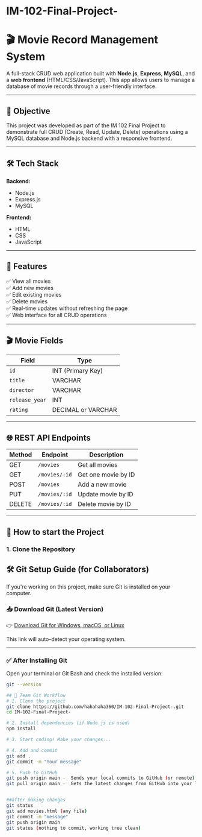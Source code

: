 # IM-102-Final-Project-

# 🎬 Movie Record Management System

A full-stack CRUD web application built with **Node.js**, **Express**, **MySQL**, and a **web frontend** (HTML/CSS/JavaScript). This app allows users to manage a database of movie records through a user-friendly interface.

---

## 📌 Objective

This project was developed as part of the IM 102 Final Project to demonstrate full CRUD (Create, Read, Update, Delete) operations using a MySQL database and Node.js backend with a responsive frontend.

---

## 🛠️ Tech Stack

**Backend:**
- Node.js
- Express.js
- MySQL

**Frontend:**
- HTML
- CSS
- JavaScript

---

## 🎯 Features

✅ View all movies  
✅ Add new movies  
✅ Edit existing movies  
✅ Delete movies  
✅ Real-time updates without refreshing the page  
✅ Web interface for all CRUD operations  

---

## 🎬 Movie Fields

| Field        | Type     |
|--------------|----------|
| `id`         | INT (Primary Key) |
| `title`      | VARCHAR |
| `director`   | VARCHAR |
| `release_year` | INT   |
| `rating`     | DECIMAL or VARCHAR |

---

## 🌐 REST API Endpoints

| Method | Endpoint         | Description             |
|--------|------------------|-------------------------|
| GET    | `/movies`        | Get all movies          |
| GET    | `/movies/:id`    | Get one movie by ID     |
| POST   | `/movies`        | Add a new movie         |
| PUT    | `/movies/:id`    | Update movie by ID      |
| DELETE | `/movies/:id`    | Delete movie by ID      |

---

## 🧪 How to start the Project

### 1. Clone the Repository
## 🛠️ Git Setup Guide (for Collaborators)

If you're working on this project, make sure Git is installed on your computer.

### 📥 Download Git (Latest Version)

👉 [Download Git for Windows, macOS, or Linux](https://git-scm.com/downloads)

This link will auto-detect your operating system.

---

### ✅ After Installing Git

Open your terminal or Git Bash and check the installed version:

```bash
git --version

## 👥 Team Git Workflow
# 1. Clone the project
git clone https://github.com/hahahaha360/IM-102-Final-Project-.git
cd IM-102-Final-Project-

# 2. Install dependencies (if Node.js is used)
npm install

# 3. Start coding! Make your changes...

# 4. Add and commit
git add .
git commit -m "Your message"

# 5. Push to GitHub
git push origin main - 	Sends your local commits to GitHub (or remote)
git pull origin main - 	Gets the latest changes from GitHub into your local code


##after making changes 
git status
git add movies.html (any file)
git commit -m "message"
git push origin main
git status (nothing to commit, working tree clean)
